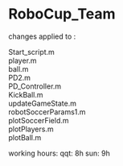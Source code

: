 # RoboCup_Team
changes applied to :

Start_script.m  
player.m  
ball.m  
PD2.m  
PD_Controller.m  
KickBall.m  
updateGameState.m  
robotSoccerParams1.m  
plotSoccerField.m  
plotPlayers.m  
plotBall.m

working hours:
qqt: 8h
sun: 9h
